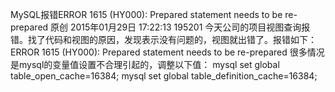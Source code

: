 MySQL报错ERROR 1615 (HY000): Prepared statement needs to be re-prepared
原创 2015年01月29日 17:22:13 195201
今天公司的项目视图查询报错。找了代码和视图的原因，发现表示没有问题的，视图就出错了。报错如下：
ERROR 1615 (HY000): Prepared statement needs to be re-prepared
很多情况是mysql的变量值设置不合理引起的，调整以下值：
mysql set global table_open_cache=16384;
mysql set global table_definition_cache=16384;